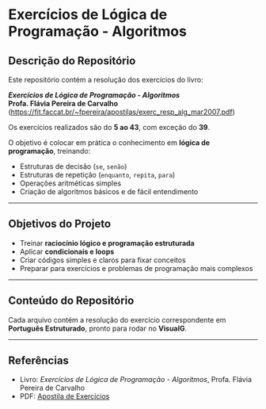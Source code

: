 # Exercícios de Lógica de Programação - Algoritmos

## Descrição do Repositório

Este repositório contém a resolução dos exercícios do livro:

**_Exercícios de Lógica de Programação - Algoritmos_**  
**Profa. Flávia Pereira de Carvalho**  
(https://fit.faccat.br/~fpereira/apostilas/exerc_resp_alg_mar2007.pdf)  

Os exercícios realizados são do **5 ao 43**, com exceção do **39**.

O objetivo é colocar em prática o conhecimento em **lógica de programação**, treinando:

- Estruturas de decisão (`se`, `senão`)  
- Estruturas de repetição (`enquanto`, `repita`, `para`)  
- Operações aritméticas simples  
- Criação de algoritmos básicos e de fácil entendimento

---

## Objetivos do Projeto

- Treinar **raciocínio lógico e programação estruturada**  
- Aplicar **condicionais e loops**  
- Criar códigos simples e claros para fixar conceitos  
- Preparar para exercícios e problemas de programação mais complexos

---

## Conteúdo do Repositório

Cada arquivo contém a resolução do exercício correspondente em **Português Estruturado**, pronto para rodar no **VisualG**.

---

## Referências

- Livro: _Exercícios de Lógica de Programação - Algoritmos_, Profa. Flávia Pereira de Carvalho  
- PDF: [Apostila de Exercícios](https://fit.faccat.br/~fpereira/apostilas/exerc_resp_alg_mar2007.pdf)
